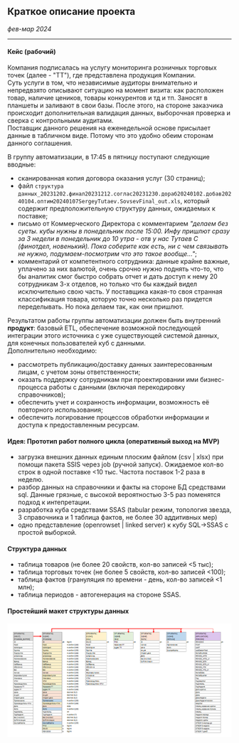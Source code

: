 ## Краткое описание проекта
*фев-мар 2024*

<hr>

#### Кейс (рабочий)
Компания подписалась на услугу мониторинга розничных торговых точек (далее - "ТТ"), где представлена продукция Компании.
<br>Суть услуги в том, что независимые аудиторы внимательно и непредвзято описывают ситуацию на момент визита: как расположен товар, наличие цеников, товары конкурентов и тд и тп. Заносят в планшеты и заливают в свои базы. После этого, на стороне заказчика происходит дополнительная валидация данных, выборочная проверка и сверка с контрольными аудитами.
<br>Поставщик данного решения на еженедельной основе присылает данные в табличном виде. Потому что это удобно обеим сторонам данного соглашения.

В группу автоматизации, в 17:45 в пятницу поступают следующие вводные:
- сканированная копия договора оказания услуг (30 страниц);
- файл ```структура данных_20231202.финал20231212.соглас20231230.дораб20240102.добав20240104.оптим20240107SergeyTutaev.SovsevFinal_out.xls```, который содержит предположительную структуру данных, ожидаемых к поставке;
- письмо от Коммерческого Директора с комментарием *"делаем без суеты. кубы нужны в понедельник после 15:00. Инфу пришлют сразу за 3 недели в понедельник до 10 утра - отв у нас Тутаев С (финотдел, новенький). Пока соберите как есть, ни с чем связывать не нужно, подумаем-посмотрим что это такое вообще..."*;
- комментарий от компетентного сотрудника: данные крайне важные, уплачено за них валютой, очень срочно нужно поднять что-то, что бы аналитик смог быстро собрать отчет и дать доступ к нему 20 сотрудникам 3-х отделов, но только что бы каждый видел исключительно свою часть. У поставщика какая-то своя странная классификация товара, которую точно несколько раз придется переделывать. Но пока делаем так, как они пришлют.

Результатом работы группы автоматизации должен быть внутренний **продукт**: базовый ETL, обеспечение возможной последующей интеграции этого источника с уже существующей системой данных, для конечных пользователей куб с данными.
<br>Дополнительно необходимо:
- рассмотреть публикацию/доставку данных заинтересованным лицам, с учетом зоны ответственности;
- оказать поддержку сотрудникам при проектировании ими бизнес-процесса работы с данными (включая перекодировку справочников);
- обеспечить учет и сохранность информации, возможность её повторного использования;
- обеспечить логирование процессов обработки информации и доступа к предоставленным ресурсам.

#### <span style="color🍅">Идея:</span> Прототип работ полного цикла (оперативный выход на MVP)
- загрузка внешних данных единым плоским файлом (csv | xlsx) при помощи пакета SSIS через job (ручной запуск). Ожидаемое кол-во строк в одной поставке <10 тыс. Частота поставок 1-2 раза в неделю.
- разбор данных на справочники и факты на стороне БД средствами sql. Данные грязные, с высокой вероятностью 3-5 раз поменятся подход к интепретации.
- разработка куба средствами SSAS (tabular режим, топология звезда, 3 справочника и 1 таблица фактов, не более 30 аддитивных мер)
- одно представление (openrowset | linked server) к кубу SQL->SSAS с простой выборкой. 

#### Структура данных
- таблица товаров (не более 20 свойств, кол-во записей <5 тыс);
- таблица торговых точек (не более 5 свойств, кол-во записей <100);
- таблица фактов (грануляция по времени - день, кол-во записей <1 млн);
- таблица периодов - автогенерация на стороне SSAS.

#### Простейший макет структуры данных
![schema.png](src%2Fschema.png)

